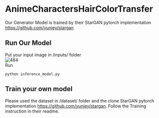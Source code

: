 # AnimeCharactersHairColorTransfer

Our Generator Model is trained by their StarGAN pytorch implementation https://github.com/yunjey/stargan

## Run Our Model
Put your input image in /inputs/ folder<br>
![484](https://user-images.githubusercontent.com/49235533/219293677-b4d1ae76-4241-4b57-bd59-095ed139e45f.JPG)
<br>
Run
~~~
python inference_model.py
~~~
## Train your own model
Please used the dataset in /dataset/ folder and the clone StarGAN pytorch implementation https://github.com/yunjey/stargan. Follow the Training instruction in their readme.

